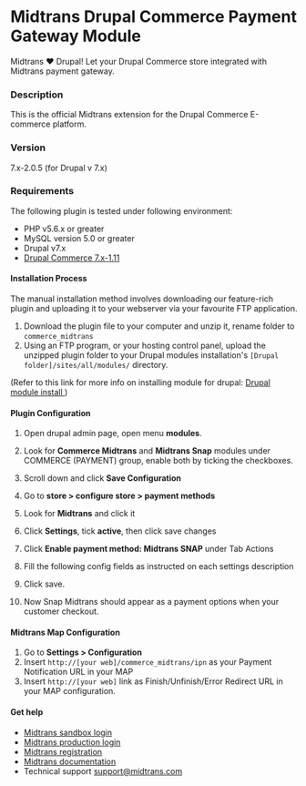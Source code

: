 Midtrans Drupal Commerce Payment Gateway Module
=======================================================

Midtrans :heart: Drupal!
Let your Drupal Commerce store integrated with Midtrans payment gateway.

### Description
This is the official Midtrans extension for the Drupal Commerce E-commerce platform.

### Version
7.x-2.0.5
(for Drupal v 7.x)

### Requirements
The following plugin is tested under following environment:

* PHP v5.6.x or greater
* MySQL version 5.0 or greater
* Drupal v7.x
* [Drupal Commerce 7.x-1.11 ](http://www.drupal.org/project/commerce)

#### Installation Process
The manual installation method involves downloading our feature-rich plugin and uploading it to your webserver via your favourite FTP application.

1. Download the plugin file to your computer and unzip it, rename folder to ``commerce_midtrans``
2. Using an FTP program, or your hosting control panel, upload the unzipped plugin folder to your Drupal modules installation's ``[Drupal folder]/sites/all/modules/`` directory. 

(Refer to this link for more info on installing module for drupal: [Drupal module install ](https://www.drupal.org/node/70151))

#### Plugin Configuration
1. Open drupal admin page, open menu **modules**.
2. Look for **Commerce Midtrans** and **Midtrans Snap** modules under COMMERCE (PAYMENT) group, enable both by ticking the checkboxes.

3. Scroll down and click **Save Configuration**
4. Go to **store > configure store > payment methods**
5. Look for **Midtrans** and click it

6. Click **Settings**, tick **active**, then click save changes

7. Click **Enable payment method: Midtrans SNAP** under Tab Actions
8. Fill the following config fields as instructed on each settings description

9. Click save.
10. Now Snap Midtrans should appear as a payment options when your customer checkout.

#### Midtrans Map Configuration
1. Go to **Settings > Configuration**
2. Insert ``http://[your web]/commerce_midtrans/ipn`` as your Payment Notification URL in your MAP
3. Insert ``http://[your web]`` link as Finish/Unfinish/Error Redirect URL in your MAP configuration.

#### Get help
* [Midtrans sandbox login](https://dashboard.sandbox.midtrans.com)
* [Midtrans production login](https://dashboard.midtrans.com)
* [Midtrans registration](https://account.midtrans.com/register)
* [Midtrans documentation](http://docs.midtrans.com)
* Technical support [support@midtrans.com](mailto:support@midtrans.com)